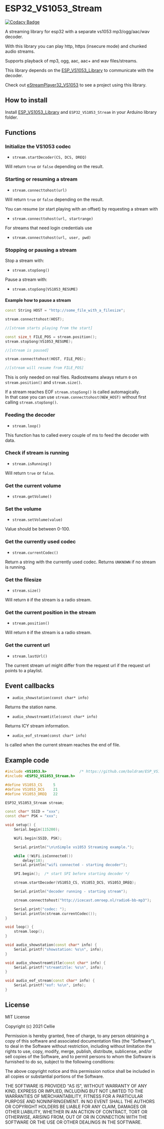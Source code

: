 # ESP32_VS1053_Stream

[![Codacy Badge](https://api.codacy.com/project/badge/Grade/7571166c872e4dc8a899382389b73f8e)](https://app.codacy.com/gh/CelliesProjects/ESP32_VS1053_Stream?utm_source=github.com&utm_medium=referral&utm_content=CelliesProjects/ESP32_VS1053_Stream&utm_campaign=Badge_Grade_Settings)

A streaming library for esp32 with a separate vs1053 mp3/ogg/aac/wav decoder.

With this library you can play http, https (insecure mode) and chunked audio streams.

Supports playback of mp3, ogg, aac, aac+ and wav files/streams.

This library depends on the [ESP_VS1053_Library](https://github.com/baldram/ESP_VS1053_Library) to communicate with the decoder.

Check out [eStreamPlayer32_VS1053](https://github.com/CelliesProjects/eStreamPlayer32_VS1053) to see a project using this library.

## How to install

Install [ESP_VS1053_Library](https://github.com/baldram/ESP_VS1053_Library) and `ESP32_VS1053_Stream` in your Arduino library folder.

## Functions

### Initialize the VS1053 codec

-  `stream.startDecoder(CS, DCS, DREQ)`

Will return `true` or `false` depending on the result.

### Starting or resuming a stream

-  `stream.connecttohost(url)`

Will return `true` or `false` depending on the result.

You can resume (or start playing with an offset) by requesting a stream with

-  `stream.connecttohost(url, startrange)`

For streams that need login credentials use

-  `stream.connecttohost(url, user, pwd)`

### Stopping or pausing a stream

Stop a stream with:

-  `stream.stopSong()` 

Pause a stream with:

-  `stream.stopSong(VS1053_RESUME)`

#### Example how to pause a stream

```c++
const String HOST = "http://some_file_with_a_filesize";

stream.connecttohost(HOST);

//[stream starts playing from the start]

const size_t FILE_POS = stream.position();
stream.stopSong(VS1053_RESUME);

//[stream is paused]

stream.connecttohost(HOST, FILE_POS);

//[stream will resume from FILE_POS]

```
This is only needed on real files. Radiostreams always return `0` on `stream.position()` and `stream.size()`.

If a stream reaches EOF `stream.stopSong()` is called automagically. 
<br>In that case you can use `stream.connecttohost(NEW_HOST)` without first calling `stream.stopSong()`.

### Feeding the decoder

-  `stream.loop()`

This function has to called every couple of ms to feed the decoder with data.

### Check if stream is running

-  `stream.isRunning()`

Will return `true` or `false`.

### Get the current volume

-  `stream.getVolume()`

### Set the volume

-  `stream.setVolume(value)`

Value should be between 0-100.

### Get the currently used codec
-  `stream.currentCodec()`

Return a string with the currently used codec.
Returns `UNKNOWN` if no stream is running.

### Get the filesize
-  `stream.size()`

Will return `0` if the stream is a radio stream.

### Get the current position in the stream
-  `stream.position()`

Will return `0` if the stream is a radio stream.

### Get the current url
-  `stream.lastUrl()`

The current stream url might differ from the request url if the request url points to a playlist.

## Event callbacks

-  `audio_showstation(const char* info)`

Returns the station name.

-  `audio_showstreamtitle(const char* info)`

Returns ICY stream information.

-  `audio_eof_stream(const char* info)`

Is called when the current stream reaches the end of file.

## Example code

```c++
#include <VS1053.h>               /* https://github.com/baldram/ESP_VS1053_Library */
#include <ESP32_VS1053_Stream.h>

#define VS1053_CS     5
#define VS1053_DCS    21
#define VS1053_DREQ   22

ESP32_VS1053_Stream stream;

const char* SSID = "xxx";
const char* PSK = "xxx";

void setup() {
    Serial.begin(115200);

    WiFi.begin(SSID, PSK);

    Serial.println("\n\nSimple vs1053 Streaming example.");

    while (!WiFi.isConnected())
        delay(10);
    Serial.println("wifi connected - starting decoder");

    SPI.begin();  /* start SPI before starting decoder */

    stream.startDecoder(VS1053_CS, VS1053_DCS, VS1053_DREQ);

    Serial.println("decoder running - starting stream");

    stream.connecttohost("http://icecast.omroep.nl/radio6-bb-mp3");

    Serial.print("codec: ");
    Serial.println(stream.currentCodec());
}

void loop() {
    stream.loop();
}

void audio_showstation(const char* info) {
    Serial.printf("showstation: %s\n", info);
}

void audio_showstreamtitle(const char* info) {
    Serial.printf("streamtitle: %s\n", info);
}

void audio_eof_stream(const char* info) {
    Serial.printf("eof: %s\n", info);
}
```

## License

MIT License

Copyright (c) 2021 Cellie

Permission is hereby granted, free of charge, to any person obtaining a copy
of this software and associated documentation files (the "Software"), to deal
in the Software without restriction, including without limitation the rights
to use, copy, modify, merge, publish, distribute, sublicense, and/or sell
copies of the Software, and to permit persons to whom the Software is
furnished to do so, subject to the following conditions:

The above copyright notice and this permission notice shall be included in all
copies or substantial portions of the Software.

THE SOFTWARE IS PROVIDED "AS IS", WITHOUT WARRANTY OF ANY KIND, EXPRESS OR
IMPLIED, INCLUDING BUT NOT LIMITED TO THE WARRANTIES OF MERCHANTABILITY,
FITNESS FOR A PARTICULAR PURPOSE AND NONINFRINGEMENT. IN NO EVENT SHALL THE
AUTHORS OR COPYRIGHT HOLDERS BE LIABLE FOR ANY CLAIM, DAMAGES OR OTHER
LIABILITY, WHETHER IN AN ACTION OF CONTRACT, TORT OR OTHERWISE, ARISING FROM,
OUT OF OR IN CONNECTION WITH THE SOFTWARE OR THE USE OR OTHER DEALINGS IN THE
SOFTWARE.


